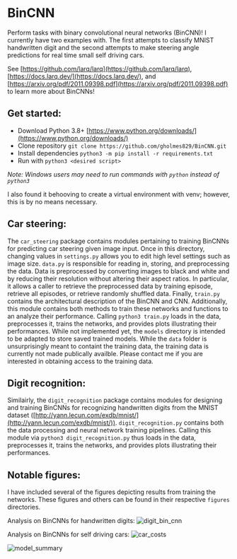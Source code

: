 # BinCNN
Perform tasks with binary convolutional neural networks (BinCNN)! I currently have two examples with. The first attempts to classify MNIST handwritten digit and the second attempts to make steering angle predictions for real time small self driving cars. 

See [https://github.com/larq/larq](https://github.com/larq/larq), [https://docs.larq.dev/](https://docs.larq.dev/), and [https://arxiv.org/pdf/2011.09398.pdf](https://arxiv.org/pdf/2011.09398.pdf) to learn more about BinCNNs!

## Get started:
* Download Python 3.8+ [https://www.python.org/downloads/](https://www.python.org/downloads/)
* Clone repository `git clone https://github.com/gholmes829/BinCNN.git`
* Install dependencies `python3 -m pip install -r requirements.txt`
* Run with `python3 <desired script>`

_Note: Windows users may need to run commands with `python` instead of `python3`_

I also found it behooving to create a virtual environment with venv; however, this is by no means necessary.

## Car steering:
The `car_steering` package contains modules pertaining to training BinCNNs for predicting car steering given image input. Once in this directory, changing values in `settings.py` allows you to edit high level settings such as image size. `data.py` is responsible for reading in, storing, and preprocessing the data. Data is preprocessed by converting images to black and white and by reducing their resolution without altering their aspect ratios. In particular, it allows a caller to retrieve the preprocessed data by training episode, retrieve all episodes, or retrieve randomly shuffled data. Finally, `train.py` contains the architectural description of the BinCNN and CNN. Additionally, this module contains both methods to train these networks and functions to an analyze their performance. Calling `python3 train.py` loads in the data, preprocesses it, trains the networks, and provides plots illustrating their performances. While not implemented yet, the `models` directory is intended to be adapted to store saved trained models. While the `data` folder is unsurprisingly meant to containt the training data, the training data is currently not made publically availble. Please contact me if you are interested in obtaining access to the training data.

## Digit recognition:
Similairly, the `digit_recognition` package contains modules for designing and training BinCNNs for recognizing handwritten digits from  the MNIST dataset ([http://yann.lecun.com/exdb/mnist/](http://yann.lecun.com/exdb/mnist/)). `digit_recognition.py` contains both the data processing and neural network training pipelines. Calling this module via `python3 digit_recognition.py` thus loads in the data, preprocesses it, trains the networks, and provides plots illustrating their performances.

## Notable figures:
I have included several of the figures depicting results from training the networks. These figures and others can be found in their respective `figures` directories.

Analysis on BinCNNs for handwritten digits:
![digit_bin_cnn](https://user-images.githubusercontent.com/60802511/118946215-c7117e00-b91b-11eb-8001-b13067e7ef1d.png)

Analysis on BinCNNs for self driving cars:
![car_costs](https://user-images.githubusercontent.com/60802511/118946296-da244e00-b91b-11eb-9417-7432e1f2ab7a.png)

![model_summary](https://user-images.githubusercontent.com/60802511/118946310-dd1f3e80-b91b-11eb-9b67-c90b4c431a1a.PNG)
